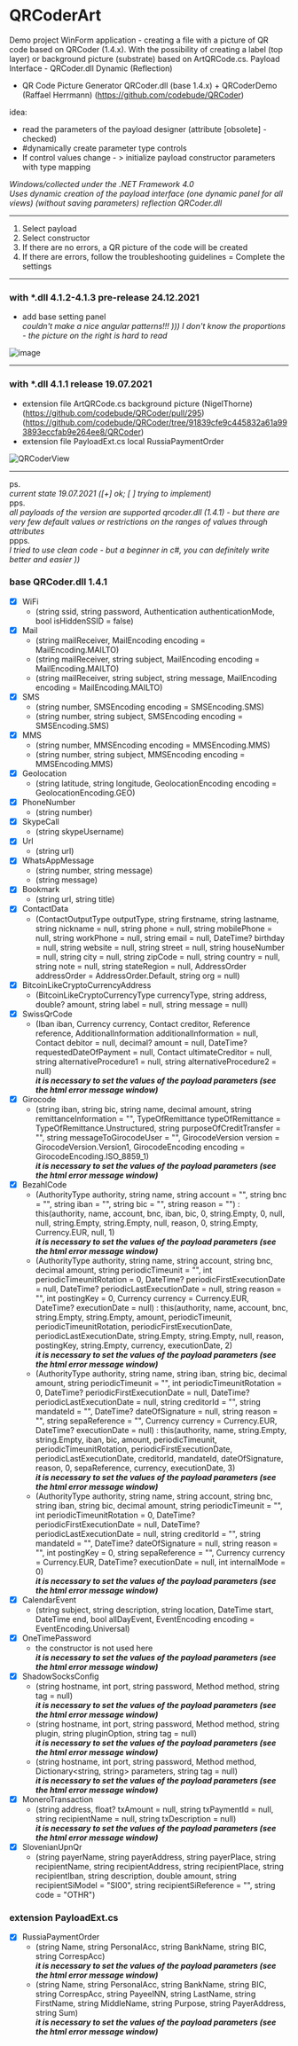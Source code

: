 # QRCoderArt
Demo project WinForm application - creating a file with a picture of QR code based on QRCoder (1.4.x). With the possibility of creating a label (top layer) or background picture (substrate) based on ArtQRCode.cs. Payload Interface - QRCoder.dll Dynamic (Reflection)

- QR Code Picture Generator QRCoder.dll (base 1.4.x) + QRCoderDemo (Raffael Herrmann)
  (https://github.com/codebude/QRCoder) 

idea:
- read the parameters of the payload designer (attribute [obsolete] - checked)
- #dynamically create parameter type controls
- If control values change - > initialize payload constructor parameters with type mapping

_Windows/collected under the .NET Framework 4.0_  
_Uses dynamic creation of the payload interface (one dynamic panel for all views) (without saving parameters) reflection QRCoder.dll_
***
1. Select payload
2. Select constructor
3. If there are no errors, a QR picture of the code will be created
3. If there are errors, follow the troubleshooting guidelines = Complete the settings  
***
### with *.dll 4.1.2-4.1.3 pre-release 24.12.2021 
- add base setting panel   
_couldn't make a nice angular patterns!!! ))) I don't know the proportions - the picture on the right is hard to read_

![image](https://user-images.githubusercontent.com/16114000/147327712-6167e552-4967-4ac4-a2dc-0ea77210ee41.png)

***
### with *.dll 4.1.1 release 19.07.2021 
- extension file ArtQRCode.cs background picture (NigelThorne)
  (https://github.com/codebude/QRCoder/pull/295)
  (https://github.com/codebude/QRCoder/tree/91839cfe9c445832a61a993893eccfab9e264ee8/QRCoder) 
- extension file PayloadExt.cs local RussiaPaymentOrder

![QRCoderView](https://user-images.githubusercontent.com/16114000/126315774-471ed7eb-81a6-43ff-baeb-9702f5a6340c.png)
***
ps.<br/>
_current state 19.07.2021 ([+] ok; [ ] trying to implement)_<br/>
pps.<br/>
_all payloads of the version are supported qrcoder.dll (1.4.1) - but there are very few default values or restrictions on the ranges of values through attributes_<br/>
ppps.<br/>
_I tried to use clean code - but a beginner in c#, you can definitely write better and easier ))_<br/>
### base QRCoder.dll 1.4.1
- [x] WiFi
  - (string ssid, string password, Authentication authenticationMode, bool isHiddenSSID = false)
- [x] Mail 
  - (string mailReceiver, MailEncoding encoding = MailEncoding.MAILTO)
  - (string mailReceiver, string subject, MailEncoding encoding = MailEncoding.MAILTO)
  - (string mailReceiver, string subject, string message, MailEncoding encoding = MailEncoding.MAILTO)
- [x] SMS
  - (string number, SMSEncoding encoding = SMSEncoding.SMS)
  - (string number, string subject, SMSEncoding encoding = SMSEncoding.SMS)
- [x] MMS
  - (string number, MMSEncoding encoding = MMSEncoding.MMS)
  - (string number, string subject, MMSEncoding encoding = MMSEncoding.MMS)
- [x] Geolocation
  - (string latitude, string longitude, GeolocationEncoding encoding = GeolocationEncoding.GEO)
- [x] PhoneNumber
  - (string number)
- [x] SkypeCall
  - (string skypeUsername)
- [x] Url
  - (string url)
- [x] WhatsAppMessage
  - (string number, string message)
  - (string message)
- [x] Bookmark
  - (string url, string title)
- [x] ContactData
  - (ContactOutputType outputType, string firstname, string lastname, string nickname = null, string phone = null, string mobilePhone = null, string workPhone = null, string email = null, DateTime? birthday = null, string website = null, string street = null, string houseNumber = null, string city = null, string zipCode = null, string country = null, string note = null, string stateRegion = null, AddressOrder addressOrder = AddressOrder.Default, string org = null)
- [x] BitcoinLikeCryptoCurrencyAddress
  - (BitcoinLikeCryptoCurrencyType currencyType, string address, double? amount, string label = null, string message = null)
- [x] SwissQrCode 
  - (Iban iban, Currency currency, Contact creditor, Reference reference, AdditionalInformation additionalInformation = null, Contact debitor = null, decimal? amount = null, DateTime? requestedDateOfPayment = null, Contact ultimateCreditor = null, string alternativeProcedure1 = null, string alternativeProcedure2 = null)  
***it is necessary to set the values of the payload parameters (see the html error message window)***
- [x] Girocode
  - (string iban, string bic, string name, decimal amount, string remittanceInformation = "", TypeOfRemittance typeOfRemittance = TypeOfRemittance.Unstructured, string purposeOfCreditTransfer = "", string messageToGirocodeUser = "", GirocodeVersion version = GirocodeVersion.Version1, GirocodeEncoding encoding = GirocodeEncoding.ISO_8859_1)   
  ***it is necessary to set the values of the payload parameters (see the html error message window)***
- [x] BezahlCode
  - (AuthorityType authority, string name, string account = "", string bnc = "", string iban = "", string bic = "", string reason = "") : this(authority, name, account, bnc, iban, bic, 0, string.Empty, 0, null, null, string.Empty, string.Empty, null, reason, 0, string.Empty, Currency.EUR, null, 1)     
  ***it is necessary to set the values of the payload parameters (see the html error message window)***
  - (AuthorityType authority, string name, string account, string bnc, decimal amount, string periodicTimeunit = "", int periodicTimeunitRotation = 0, DateTime? periodicFirstExecutionDate = null, DateTime? periodicLastExecutionDate = null, string reason = "", int postingKey = 0, Currency currency = Currency.EUR, DateTime? executionDate = null) : this(authority, name, account, bnc, string.Empty, string.Empty, amount, periodicTimeunit, periodicTimeunitRotation, periodicFirstExecutionDate, periodicLastExecutionDate, string.Empty, string.Empty, null, reason, postingKey, string.Empty, currency, executionDate, 2)     
***it is necessary to set the values of the payload parameters (see the html error message window)***
  - (AuthorityType authority, string name, string iban, string bic, decimal amount, string periodicTimeunit = "", int periodicTimeunitRotation = 0, DateTime? periodicFirstExecutionDate = null, DateTime? periodicLastExecutionDate = null, string creditorId = "", string mandateId = "", DateTime? dateOfSignature = null, string reason = "", string sepaReference = "", Currency currency = Currency.EUR, DateTime? executionDate = null) : this(authority, name, string.Empty, string.Empty, iban, bic, amount, periodicTimeunit, periodicTimeunitRotation, periodicFirstExecutionDate, periodicLastExecutionDate, creditorId, mandateId, dateOfSignature, reason, 0, sepaReference, currency, executionDate, 3)   
  ***it is necessary to set the values of the payload parameters (see the html error message window)***
  - (AuthorityType authority, string name, string account, string bnc, string iban, string bic, decimal amount, string periodicTimeunit = "", int periodicTimeunitRotation = 0, DateTime? periodicFirstExecutionDate = null, DateTime? periodicLastExecutionDate = null, string creditorId = "", string mandateId = "", DateTime? dateOfSignature = null, string reason = "", int postingKey = 0, string sepaReference = "", Currency currency = Currency.EUR, DateTime? executionDate = null, int internalMode = 0)     
***it is necessary to set the values of the payload parameters (see the html error message window)***
- [x] CalendarEvent
  - (string subject, string description, string location, DateTime start, DateTime end, bool allDayEvent, EventEncoding encoding = EventEncoding.Universal)
- [x] OneTimePassword
  - the constructor is not used here     
***it is necessary to set the values of the payload parameters (see the html error message window)***
- [x] ShadowSocksConfig
  - (string hostname, int port, string password, Method method, string tag = null)      
***it is necessary to set the values of the payload parameters (see the html error message window)***
  - (string hostname, int port, string password, Method method, string plugin, string pluginOption, string tag = null)  
***it is necessary to set the values of the payload parameters (see the html error message window)***
  - (string hostname, int port, string password, Method method, Dictionary<string, string> parameters, string tag = null)  
***it is necessary to set the values of the payload parameters (see the html error message window)***
- [x] MoneroTransaction
  - (string address, float? txAmount = null, string txPaymentId = null, string recipientName = null, string txDescription = null)  
***it is necessary to set the values of the payload parameters (see the html error message window)***
- [X] SlovenianUpnQr
  - (string payerName, string payerAddress, string payerPlace, string recipientName, string recipientAddress, string recipientPlace, string recipientIban, string description, double amount, string recipientSiModel = "SI00", string recipientSiReference = "", string code = "OTHR") 
### extension PayloadExt.cs
- [X] RussiaPaymentOrder
  - (string Name, string PersonalAcc, string BankName, string BIC, string CorrespAcc)  
***it is necessary to set the values of the payload parameters (see the html error message window)***  
  - (string Name, string PersonalAcc, string BankName, string BIC, string CorrespAcc, string PayeeINN, string LastName, string FirstName, string MiddleName, string Purpose, string PayerAddress, string Sum)  
***it is necessary to set the values of the payload parameters (see the html error message window)***  
